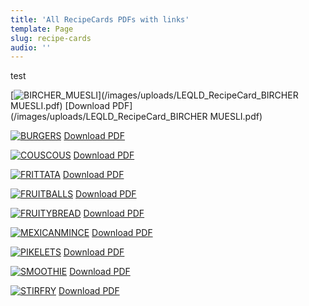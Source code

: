 ```yaml
---
title: 'All RecipeCards PDFs with links'
template: Page
slug: recipe-cards
audio: ''
---
```


test

[![BIRCHER_MUESLI](/images/uploads/BIRCHER_MUESLI.jpg)](/images/uploads/LEQLD_RecipeCard_BIRCHER MUESLI.pdf)
[Download PDF](/images/uploads/LEQLD_RecipeCard_BIRCHER MUESLI.pdf)

[![BURGERS](/images/uploads/BURGERS.jpg)](/images/uploads/LEQLD_RecipeCard_BURGERS.pdf)
[Download PDF](/images/uploads/LEQLD_RecipeCard_BURGERS.pdf)

[![COUSCOUS](/images/uploads/COUSCOUS.jpg)](/images/uploads/LEQLD_RecipeCard_COUSCOUS.pdf)
[Download PDF](/images/uploads/LEQLD_RecipeCard_COUSCOUS.pdf)

[![FRITTATA](/images/uploads/FRITTATA.jpg)](/images/uploads/LEQLD_RecipeCard_FRITTATA.pdf)
[Download PDF](/images/uploads/LEQLD_RecipeCard_FRITTATA.pdf)

[![FRUITBALLS](/images/uploads/FRUITBALLS.jpg)](/images/uploads/LEQLD_RecipeCard_FRUITBALLS.pdf)
[Download PDF](/images/uploads/LEQLD_RecipeCard_FRUITBALLS.pdf)

[![FRUITYBREAD](/images/uploads/FRUITYBREAD.jpg)](/images/uploads/LEQLD_RecipeCard_FRUITYBREAD.pdf)
[Download PDF](/images/uploads/LEQLD_RecipeCard_FRUITYBREAD.pdf)

[![MEXICANMINCE](/images/uploads/MEXICANMINCE.jpg)](/images/uploads/LEQLD_RecipeCard_MEXICANMINCE.pdf)
[Download PDF](/images/uploads/LEQLD_RecipeCard_MEXICANMINCE.pdf)

[![PIKELETS](/images/uploads/PIKELETS.jpg)](/images/uploads/LEQLD_RecipeCard_PIKELETS.pdf)
[Download PDF](/images/uploads/LEQLD_RecipeCard_PIKELETS.pdf)

[![SMOOTHIE](/images/uploads/SMOOTHIE.jpg)](/images/uploads/LEQLD_RecipeCard_SMOOTHIE.pdf)
[Download PDF](/images/uploads/LEQLD_RecipeCard_SMOOTHIE.pdf)

[![STIRFRY](/images/uploads/STIRFRY.jpg)](/images/uploads/LEQLD_RecipeCard_STIRFRY.pdf)
[Download PDF](/images/uploads/LEQLD_RecipeCard_STIRFRY.pdf)
